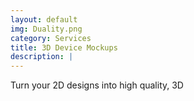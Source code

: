 ```yaml
---
layout: default
img: Duality.png
category: Services
title: 3D Device Mockups
description: |
---
```

  Turn your 2D designs into high quality, 3D
